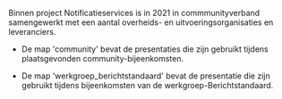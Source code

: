 Binnen project Notificatieservices is in 2021 in commmunityverband samengewerkt met een aantal overheids- en uitvoeringsorganisaties en leveranciers. 

- De map 'community' bevat de presentaties die zijn gebruikt tijdens plaatsgevonden community-bijeenkomsten.

- De map 'werkgroep_berichtstandaard' bevat de presentatie die zijn gebruikt tijdens bijeenkomsten van de werkgroep-Berichtstandaard. 

